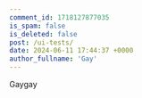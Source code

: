 ```yaml
---
comment_id: 1718127877035
is_spam: false
is_deleted: false
post: /ui-tests/
date: 2024-06-11 17:44:37 +0000
author_fullname: 'Gay'
---
```


Gaygay
